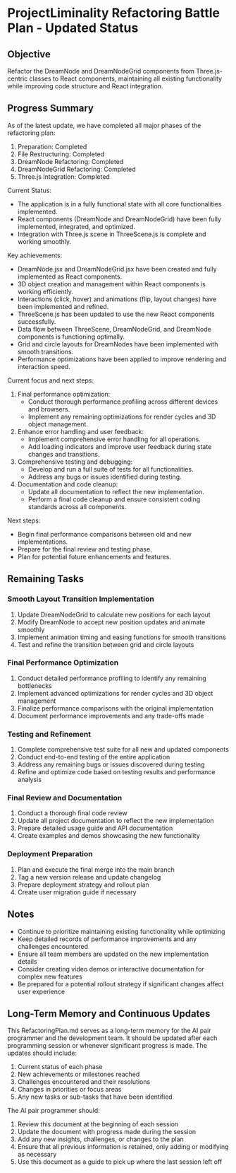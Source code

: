 # ProjectLiminality Refactoring Battle Plan - Updated Status

## Objective
Refactor the DreamNode and DreamNodeGrid components from Three.js-centric classes to React components, maintaining all existing functionality while improving code structure and React integration.

## Progress Summary
As of the latest update, we have completed all major phases of the refactoring plan:
1. Preparation: Completed
2. File Restructuring: Completed
3. DreamNode Refactoring: Completed
4. DreamNodeGrid Refactoring: Completed
5. Three.js Integration: Completed

Current Status:
- The application is in a fully functional state with all core functionalities implemented.
- React components (DreamNode and DreamNodeGrid) have been fully implemented, integrated, and optimized.
- Integration with Three.js scene in ThreeScene.js is complete and working smoothly.

Key achievements:
- DreamNode.jsx and DreamNodeGrid.jsx have been created and fully implemented as React components.
- 3D object creation and management within React components is working efficiently.
- Interactions (click, hover) and animations (flip, layout changes) have been implemented and refined.
- ThreeScene.js has been updated to use the new React components successfully.
- Data flow between ThreeScene, DreamNodeGrid, and DreamNode components is functioning optimally.
- Grid and circle layouts for DreamNodes have been implemented with smooth transitions.
- Performance optimizations have been applied to improve rendering and interaction speed.

Current focus and next steps:
1. Final performance optimization:
   - Conduct thorough performance profiling across different devices and browsers.
   - Implement any remaining optimizations for render cycles and 3D object management.
2. Enhance error handling and user feedback:
   - Implement comprehensive error handling for all operations.
   - Add loading indicators and improve user feedback during state changes and transitions.
3. Comprehensive testing and debugging:
   - Develop and run a full suite of tests for all functionalities.
   - Address any bugs or issues identified during testing.
4. Documentation and code cleanup:
   - Update all documentation to reflect the new implementation.
   - Perform a final code cleanup and ensure consistent coding standards across all components.

Next steps:
- Begin final performance comparisons between old and new implementations.
- Prepare for the final review and testing phase.
- Plan for potential future enhancements and features.

## Remaining Tasks

### Smooth Layout Transition Implementation
1. Update DreamNodeGrid to calculate new positions for each layout
2. Modify DreamNode to accept new position updates and animate smoothly
3. Implement animation timing and easing functions for smooth transitions
4. Test and refine the transition between grid and circle layouts

### Final Performance Optimization
1. Conduct detailed performance profiling to identify any remaining bottlenecks
2. Implement advanced optimizations for render cycles and 3D object management
3. Finalize performance comparisons with the original implementation
4. Document performance improvements and any trade-offs made

### Testing and Refinement
1. Complete comprehensive test suite for all new and updated components
2. Conduct end-to-end testing of the entire application
3. Address any remaining bugs or issues discovered during testing
4. Refine and optimize code based on testing results and performance analysis

### Final Review and Documentation
1. Conduct a thorough final code review
2. Update all project documentation to reflect the new implementation
3. Prepare detailed usage guide and API documentation
4. Create examples and demos showcasing the new functionality

### Deployment Preparation
1. Plan and execute the final merge into the main branch
2. Tag a new version release and update changelog
3. Prepare deployment strategy and rollout plan
4. Create user migration guide if necessary

## Notes
- Continue to prioritize maintaining existing functionality while optimizing
- Keep detailed records of performance improvements and any challenges encountered
- Ensure all team members are updated on the new implementation details
- Consider creating video demos or interactive documentation for complex new features
- Be prepared for a potential rollout strategy if significant changes affect user experience

## Long-Term Memory and Continuous Updates                                                                                                                                       
                                                                                                                                  
This RefactoringPlan.md serves as a long-term memory for the AI pair programmer and the development team. It should be updated after each programming session or whenever significant progress is made. The updates should include:                                                                                                                                                                        
1. Current status of each phase                                                                                                                                                                             
2. New achievements or milestones reached                                                                                                                                                   
3. Challenges encountered and their resolutions                                                                                                                                   
4. Changes in priorities or focus areas                                                                                                                                     
5. Any new tasks or sub-tasks that have been identified                                                                                                                             
                                                                                                                                                                                                                            
The AI pair programmer should:                                                                                                                                      
1. Review this document at the beginning of each session                                                                                                                                     
2. Update the document with progress made during the session                                                                                                       
3. Add any new insights, challenges, or changes to the plan                                                                                                    
4. Ensure that all previous information is retained, only adding or modifying as necessary                                                                      
5. Use this document as a guide to pick up where the last session left off                          
